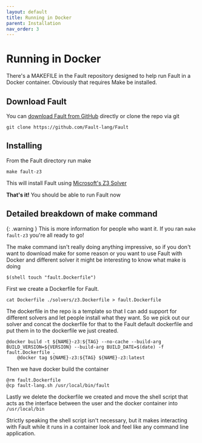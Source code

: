 ```yaml
---
layout: default
title: Running in Docker
parent: Installation
nav_order: 3
---
```

# Running in Docker
There's a MAKEFILE in the Fault repository designed to help run Fault in a Docker container. Obviously that requires Make be installed.

## Download Fault
You can [download Fault from GitHub](https://github.com/Fault-lang/Fault) directly or clone the repo via git

```
git clone https://github.com/Fault-lang/Fault
```

## Installing
From the Fault directory run make

```
make fault-z3
```

This will install Fault using [Microsoft's Z3 Solver](https://www.microsoft.com/en-us/research/project/z3-3/)

**That's it!** You should be able to run Fault now

## Detailed breakdown of make command

{: .warning }
This is more information for people who want it. If you ran `make fault-z3` you're all ready to go!

The make command isn't really doing anything impressive, so if you don't want to download make for some reason or you want to use Fault with Docker and different solver it might be interesting to know what make is doing

```
$(shell touch "fault.Dockerfile")
```

First we create a Dockerfile for Fault.

```
cat Dockerfile ./solvers/z3.Dockerfile > fault.Dockerfile
```

The dockerfile in the repo is a template so that I can add support for different solvers and let people install what they want. So we pick out our solver and concat the dockerfile for that to the Fault default dockerfile and put them in to the dockerfile we just created.

```
@docker build -t ${NAME}-z3:${TAG} --no-cache --build-arg BUILD_VERSION=${VERSION} --build-arg BUILD_DATE=$(date) -f fault.Dockerfile .
	@docker tag ${NAME}-z3:${TAG} ${NAME}-z3:latest
```
Then we have docker build the container

```
@rm fault.Dockerfile
@cp fault-lang.sh /usr/local/bin/fault
```
Lastly we delete the dockerfile we created and move the shell script that acts as the interface between the user and the docker container into `/usr/local/bin`

Strictly speaking the shell script isn't necessary, but it makes interacting with Fault while it runs in a container look and feel like any command line application.